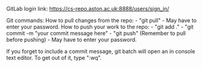 
GitLab login link: https://cs-repo.aston.ac.uk:8888/users/sign_in/

Git commands:
How to pull changes from the repo:
	- "git pull"
	- May have to enter your password.
How to push your work to the repo:
	- "git add ."
	- "git commit -m "your commit message here"
	- "git push" (Remember to pull before pushing)
	- May have to enter your password.

If you forget to include a commit message, git batch will open an in console text editor. To get out of it, type ":wq".
	
	
